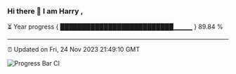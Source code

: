 ### Hi there 👋 I am Harry , 

⏳ Year progress { ██████████████████████████▁▁▁▁ } 89.84 %

---

⏰ Updated on Fri, 24 Nov 2023 21:49:10 GMT

![Progress Bar CI](https://github.com/duykhang68/duykhang68/workflows/Progress%20Bar%20CI/badge.svg)
